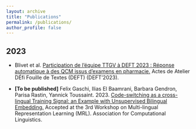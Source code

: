 ```yaml
---
layout: archive
title: "Publications"
permalink: /publications/
author_profile: false
---
```


## 2023

- Blivet et al. [Participation de l’équipe TTGV à DEFT 2023 : Réponse automatique à des QCM issus d’examens en pharmacie.](https://B-Gendron.github.io/publications/publications-1/) Actes de Atelier DÉfi Fouille de Textes (DEFT) (DEFT’2023).
    <!-- <form action="http://talnarchives.atala.org/ateliers/2023/DEFT/480090.pdf" method="get" target="_blank"><button type="submit">PDF</button> <form action="https://B-Gendron.github.io/files/ref_deft.txt" method="get" target="_blank"><button type="submit">Cite</button> <form action="http://talnarchives.atala.org/ateliers/2023/DEFT/480090.html" method="get" target="_blank"><button type="submit">Abstract</button></form></form></form> -->

  <!-- <br> -->
- **[To be published]** Felix Gaschi, Ilias El Baamrani, Barbara Gendron, Parisa Rastin, Yannick Toussaint. 2023. [Code-switching as a cross-lingual Training Signal: an Example with Unsupervised Bilingual Embedding.](https://B-Gendron.github.io/publications/publications-2/) Accepted at the 3rd Workshop on Multi-lingual Representation Learning (MRL). Association for Computational Linguistics.  
<!-- <span style="color:darkblue">*Keywords: code-switching, word embeddings, multilingual alignment, unsupervised mapping.* </span> -->
